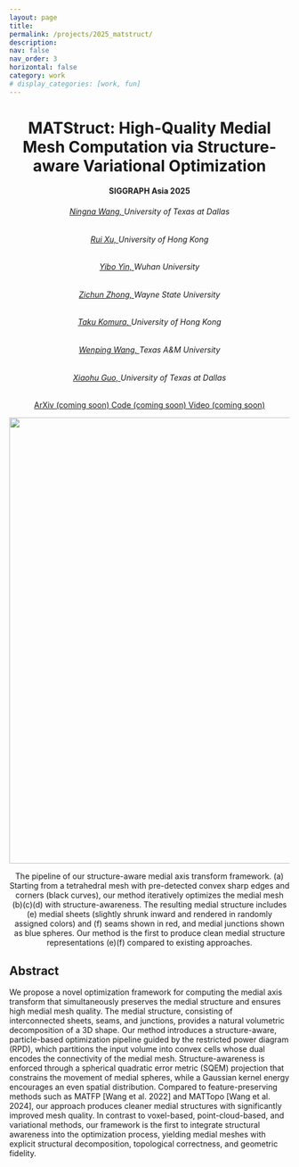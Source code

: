 ```yaml
---
layout: page
title: 
permalink: /projects/2025_matstruct/
description: 
nav: false
nav_order: 3
horizontal: false
category: work
# display_categories: [work, fun]
---
```


<div class="research" align="center">
    <h1>MATStruct: High-Quality Medial Mesh Computation via Structure-aware Variational Optimization</h1>
    <h4>SIGGRAPH Asia 2025</h4>
    <div class="col-sm-8">
        <div>
            <h6><a href="https://ningnawang.github.io/">Ningna Wang, </a> University of Texas at Dallas</h6>
            <h6><a href="https://ruixu.me/">Rui Xu, </a> University of Hong Kong </h6>
            <h6><a href="https://bryceyin13.github.io/">Yibo Yin, </a> Wuhan University</h6>
            <h6><a href="https://zichunzhong.github.io/">Zichun Zhong, </a> Wayne State University </h6>
            <h6><a href="https://i.cs.hku.hk/~taku/">Taku Komura, </a> University of Hong Kong </h6>
            <h6><a href="https://engineering.tamu.edu/cse/profiles/Wang-Wenping.html">Wenping Wang, </a> Texas A&M University </h6>
            <h6><a href="https://personal.utdallas.edu/~xguo/">Xiaohu Guo, </a> University of Texas at Dallas</h6>
        </div>
    </div>
     <div class="col-sm-12">
        <a href="#" class="btn btn-sm z-depth-0" role="button">ArXiv (coming soon) </a>
        <a href="#" class="btn btn-sm z-depth-0" role="button">Code (coming soon) </a>
        <a href="#" class="btn btn-sm z-depth-0" role="button">Video (coming soon) </a>
    </div>
    <div class="caption">
        <p><img src="/assets/img/2025_matstruct/pipe2.png" width=800></p>
        The pipeline of our structure-aware medial axis transform framework. (a) Starting from a tetrahedral mesh with pre-detected convex sharp edges and corners (black curves), our method iteratively optimizes the medial mesh (b)(c)(d) with structure-awareness. The resulting medial structure includes  (e) medial sheets (slightly shrunk inward and rendered in randomly assigned colors) and (f) seams shown in red, and medial junctions shown as blue spheres. Our method is the first to produce clean medial structure representations (e)(f) compared to existing approaches. 
    </div>
   
</div>

<div class="research">
<h2>Abstract</h2>
We propose a novel optimization framework for computing the medial axis transform that simultaneously preserves the medial structure and ensures high medial mesh quality. The medial structure, consisting of interconnected sheets, seams, and junctions, provides a natural volumetric decomposition of a 3D shape. Our method introduces a structure-aware, particle-based optimization pipeline guided by the restricted power diagram (RPD), which partitions the input volume into convex cells whose dual encodes the connectivity of the medial mesh. Structure-awareness is enforced through a spherical quadratic error metric (SQEM) projection that constrains the movement of medial spheres, while a Gaussian kernel energy encourages an even spatial distribution. Compared to feature-preserving methods such as MATFP [Wang et al. 2022] and MATTopo [Wang et al. 2024], our approach produces cleaner medial structures with significantly improved mesh quality. In contrast to voxel-based, point-cloud-based, and variational methods, our framework is the first to integrate structural awareness into the optimization process, yielding medial meshes with explicit structural decomposition, topological correctness, and geometric fidelity.
</div>






